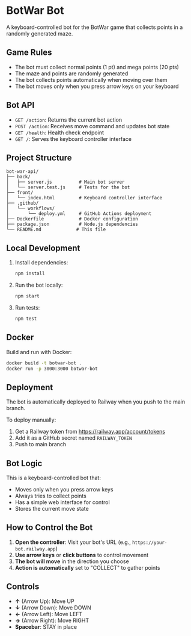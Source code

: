 # BotWar Bot

A keyboard-controlled bot for the BotWar game that collects points in a randomly generated maze.

## Game Rules

- The bot must collect normal points (1 pt) and mega points (20 pts)
- The maze and points are randomly generated
- The bot collects points automatically when moving over them
- The bot moves only when you press arrow keys on your keyboard

## Bot API

- `GET /action`: Returns the current bot action
- `POST /action`: Receives move command and updates bot state
- `GET /health`: Health check endpoint
- `GET /`: Serves the keyboard controller interface

## Project Structure

```
bot-war-api/
├── back/
│   ├── server.js          # Main bot server
│   └── server.test.js     # Tests for the bot
├── front/
│   └── index.html         # Keyboard controller interface
├── .github/
│   └── workflows/
│       └── deploy.yml     # GitHub Actions deployment
├── Dockerfile             # Docker configuration
├── package.json           # Node.js dependencies
└── README.md             # This file
```

## Local Development

1. Install dependencies:
   ```bash
   npm install
   ```

2. Run the bot locally:
   ```bash
   npm start
   ```

3. Run tests:
   ```bash
   npm test
   ```

## Docker

Build and run with Docker:

```bash
docker build -t botwar-bot .
docker run -p 3000:3000 botwar-bot
```

## Deployment

The bot is automatically deployed to Railway when you push to the main branch.

To deploy manually:

1. Get a Railway token from https://railway.app/account/tokens
2. Add it as a GitHub secret named `RAILWAY_TOKEN`
3. Push to main branch

## Bot Logic

This is a keyboard-controlled bot that:
- Moves only when you press arrow keys
- Always tries to collect points
- Has a simple web interface for control
- Stores the current move state

## How to Control the Bot

1. **Open the controller**: Visit your bot's URL (e.g., `https://your-bot.railway.app`)
2. **Use arrow keys** or **click buttons** to control movement
3. **The bot will move** in the direction you choose
4. **Action is automatically** set to "COLLECT" to gather points

## Controls
- **↑** (Arrow Up): Move UP
- **↓** (Arrow Down): Move DOWN  
- **←** (Arrow Left): Move LEFT
- **→** (Arrow Right): Move RIGHT
- **Spacebar**: STAY in place 